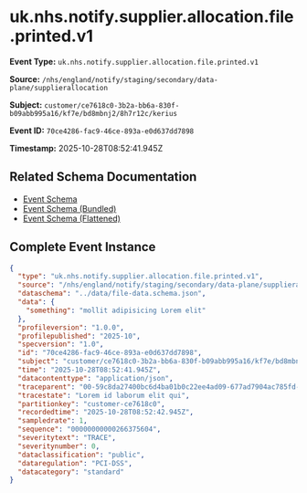 # uk.nhs.notify.supplier.allocation.file.printed.v1

**Event Type:** `uk.nhs.notify.supplier.allocation.file.printed.v1`

**Source:** `/nhs/england/notify/staging/secondary/data-plane/supplierallocation`

**Subject:** `customer/ce7618c0-3b2a-bb6a-830f-b09abb995a16/kf7e/bd8mbnj2/8h7r12c/kerius`

**Event ID:** `70ce4286-fac9-46ce-893a-e0d637dd7898`

**Timestamp:** 2025-10-28T08:52:41.945Z

## Related Schema Documentation

- [Event Schema](../file-printed.schema.md)
- [Event Schema (Bundled)](../file-printed.bundle.schema.md)
- [Event Schema (Flattened)](../file-printed.flattened.schema.md)

## Complete Event Instance

```json
{
  "type": "uk.nhs.notify.supplier.allocation.file.printed.v1",
  "source": "/nhs/england/notify/staging/secondary/data-plane/supplierallocation",
  "dataschema": "../data/file-data.schema.json",
  "data": {
    "something": "mollit adipisicing Lorem elit"
  },
  "profileversion": "1.0.0",
  "profilepublished": "2025-10",
  "specversion": "1.0",
  "id": "70ce4286-fac9-46ce-893a-e0d637dd7898",
  "subject": "customer/ce7618c0-3b2a-bb6a-830f-b09abb995a16/kf7e/bd8mbnj2/8h7r12c/kerius",
  "time": "2025-10-28T08:52:41.945Z",
  "datacontenttype": "application/json",
  "traceparent": "00-59c8da27400bc6d4ba01b0c22ee4ad09-677ad7904ac785fd-01",
  "tracestate": "Lorem id laborum elit qui",
  "partitionkey": "customer-ce7618c0",
  "recordedtime": "2025-10-28T08:52:42.945Z",
  "sampledrate": 1,
  "sequence": "00000000000266375604",
  "severitytext": "TRACE",
  "severitynumber": 0,
  "dataclassification": "public",
  "dataregulation": "PCI-DSS",
  "datacategory": "standard"
}
```
